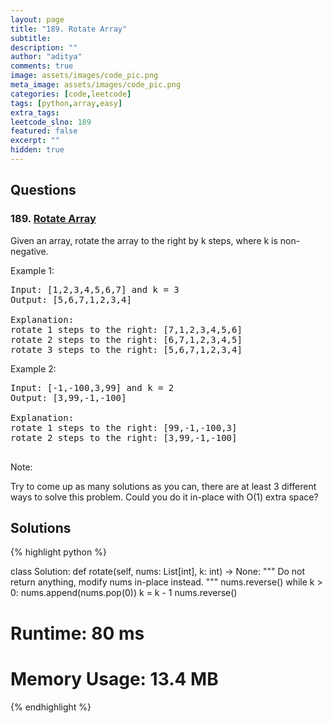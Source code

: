 ```yaml
---
layout: page
title: "189. Rotate Array"
subtitle: 
description: ""
author: "aditya"
comments: true
image: assets/images/code_pic.png
meta_image: assets/images/code_pic.png
categories: [code,leetcode]
tags: [python,array,easy]
extra_tags: 
leetcode_slno: 189
featured: false
excerpt: ""
hidden: true
---
```


## Questions

### 189. [Rotate Array](https://leetcode.com/problems/rotate-array/)

Given an array, rotate the array to the right by k steps, where k is non-negative.

Example 1:

<pre>
Input: [1,2,3,4,5,6,7] and k = 3
Output: [5,6,7,1,2,3,4]

Explanation:
rotate 1 steps to the right: [7,1,2,3,4,5,6]
rotate 2 steps to the right: [6,7,1,2,3,4,5]
rotate 3 steps to the right: [5,6,7,1,2,3,4]
</pre>

Example 2:

<pre>
Input: [-1,-100,3,99] and k = 2
Output: [3,99,-1,-100]

Explanation: 
rotate 1 steps to the right: [99,-1,-100,3]
rotate 2 steps to the right: [3,99,-1,-100]

</pre>

Note:

Try to come up as many solutions as you can, there are at least 3 different ways to solve this problem.
Could you do it in-place with O(1) extra space?

## Solutions

{% highlight python %}

class Solution:
    def rotate(self, nums: List[int], k: int) -> None:
        """
        Do not return anything, modify nums in-place instead.
        """
        nums.reverse()
        while k > 0:
            nums.append(nums.pop(0))
            k = k - 1
        nums.reverse()

# Runtime: 80 ms
# Memory Usage: 13.4 MB
{% endhighlight %}